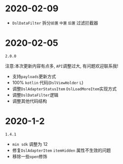 # 2020-02-09

- `DslDataFilter` 拆分`前置` `中置` `后置` 过滤拦截器

# 2020-02-05

`2.0.0`

注意:本次更新内容有点多, `API`调整过大, 有问题欢迎联系我!

- 支持`payloads`更新方式
- 100% `kotlin` 代码(`DslViewHolder` `L`)
- 调整`DslAdapterStatusItem` `DslLoadMoreItem`实现方式 
- 调整`DslDataFilter`逻辑
- 调整其他代码结构

# 2020-1-2

`1.4.1`

- `min sdk` 调整为 12
- 修复`DslAdapterItem` `itemHidden` 属性不生效的问题
- 移除一些`open`修饰